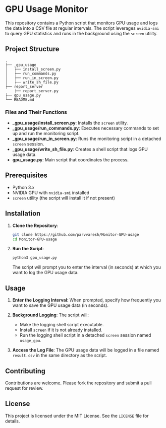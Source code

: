 # GPU Usage Monitor

This repository contains a Python script that monitors GPU usage and logs the data into a CSV file at regular intervals. The script leverages `nvidia-smi` to query GPU statistics and runs in the background using the `screen` utility.

## Project Structure

```
.
├── _gpu_usage
│   ├── install_screen.py
│   ├── run_commands.py
│   ├── run_in_screen.py
│   ├── write_sh_file.py
├── report_server
    ├── report_server.py
├── gpu_usage.py
└── README.md
```

### Files and Their Functions

- **_gpu_usage/install_screen.py**: Installs the `screen` utility.
- **_gpu_usage/run_commands.py**: Executes necessary commands to set up and run the monitoring script.
- **_gpu_usage/run_in_screen.py**: Runs the monitoring script in a detached `screen` session.
- **_gpu_usage/write_sh_file.py**: Creates a shell script that logs GPU usage data.
- **gpu_usage.py**: Main script that coordinates the process.

## Prerequisites

- Python 3.x
- NVIDIA GPU with `nvidia-smi` installed
- `screen` utility (the script will install it if not present)

## Installation

1. **Clone the Repository**:
   ```bash
   git clone https://github.com/parvvaresh/Monitor-GPU-usage
   cd Monitor-GPU-usage
   ```

2. **Run the Script**:
   ```bash
   python3 gpu_usage.py
   ```
   The script will prompt you to enter the interval (in seconds) at which you want to log the GPU usage data.

## Usage

1. **Enter the Logging Interval**:
   When prompted, specify how frequently you want to save the GPU usage data (in seconds).

2. **Background Logging**:
   The script will:
   - Make the logging shell script executable.
   - Install `screen` if it is not already installed.
   - Run the logging shell script in a detached `screen` session named `usage_gpu`.

3. **Access the Log File**:
   The GPU usage data will be logged in a file named `result.csv` in the same directory as the script.

## Contributing

Contributions are welcome. Please fork the repository and submit a pull request for review.

## License

This project is licensed under the MIT License. See the `LICENSE` file for details.